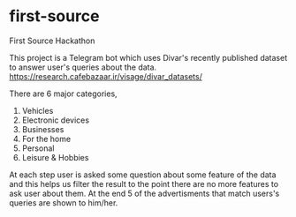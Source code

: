 # first-source
First Source Hackathon

This project is a Telegram bot which uses Divar's recently published dataset to answer user's queries about the data.
https://research.cafebazaar.ir/visage/divar_datasets/

There are 6 major categories,
1. Vehicles
2. Electronic devices
3. Businesses
4. For the home
5. Personal
6. Leisure & Hobbies

At each step user is asked some question about some feature of the data and this helps us filter the result to the point there are no more features to ask user about them.
At the end 5 of the advertisments that match users's queries are shown to him/her.
